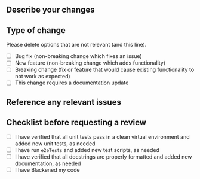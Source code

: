 ## Describe your changes

## Type of change

Please delete options that are not relevant (and this line).

- [ ] Bug fix (non-breaking change which fixes an issue)
- [ ] New feature (non-breaking change which adds functionality)
- [ ] Breaking change (fix or feature that would cause existing functionality to not work as expected)
- [ ] This change requires a documentation update

## Reference any relevant issues

## Checklist before requesting a review
- [ ] I have verified that all unit tests pass in a clean virtual environment and added new unit tests, as needed
- [ ] I have run ``e2eTests`` and added new test scripts, as needed
- [ ] I have verified that all docstrings are properly formatted and added new documentation, as needed
- [ ] I have Blackened my code
